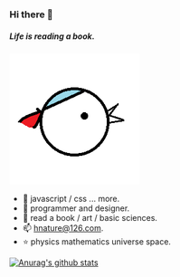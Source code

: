 ### Hi there 👋

##### Life is reading a book.

![bird](./bird.png)

+ 🌱 javascript / css ... more.
+ 🍑 programmer and designer.
+ 🎈 read a book / art / basic sciences.
+ 📫 hnature@126.com.
+ ⭐ physics mathematics universe space.

[![Anurag's github stats](https://github-readme-stats.vercel.app/api?username=pl-web&count_private=true&show_icons=true)](https://github.com/anuraghazra/github-readme-stats)